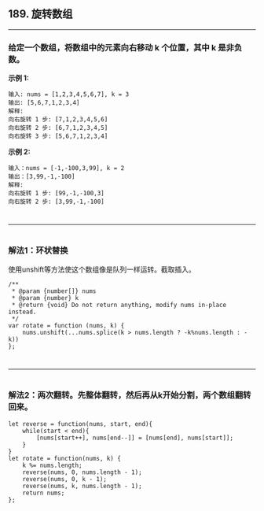 ## 189. 旋转数组

***

###  **给定一个数组，将数组中的元素向右移动 k 个位置，其中 k 是非负数。** 


**示例 1:**
```
输入: nums = [1,2,3,4,5,6,7], k = 3
输出: [5,6,7,1,2,3,4]
解释:
向右旋转 1 步: [7,1,2,3,4,5,6]
向右旋转 2 步: [6,7,1,2,3,4,5]
向右旋转 3 步: [5,6,7,1,2,3,4]
```

**示例 2:**
```
输入：nums = [-1,-100,3,99], k = 2
输出：[3,99,-1,-100]
解释: 
向右旋转 1 步: [99,-1,-100,3]
向右旋转 2 步: [3,99,-1,-100]
```

#
***
#

### **解法1：环状替换**
使用unshift等方法使这个数组像是队列一样运转。截取插入。

```
/**
 * @param {number[]} nums
 * @param {number} k
 * @return {void} Do not return anything, modify nums in-place instead.
 */
var rotate = function (nums, k) {
    nums.unshift(...nums.splice(k > nums.length ? -k%nums.length : -k))
};
```
#
***
#

### **解法2：两次翻转。先整体翻转，然后再从k开始分割，两个数组翻转回来。**

```
let reverse = function(nums, start, end){
    while(start < end){
        [nums[start++], nums[end--]] = [nums[end], nums[start]];
    }
}
let rotate = function(nums, k) {
    k %= nums.length;
    reverse(nums, 0, nums.length - 1);
    reverse(nums, 0, k - 1);
    reverse(nums, k, nums.length - 1);
    return nums;
};
```
